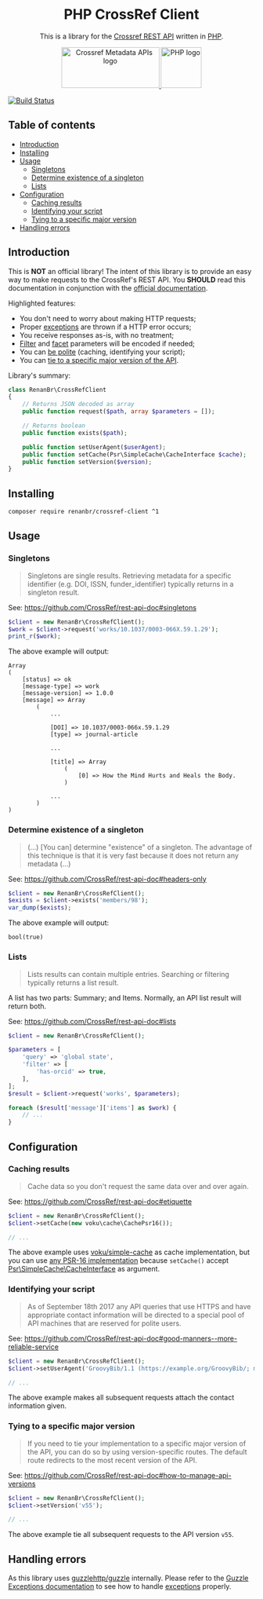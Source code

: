 <h1 align="center">PHP CrossRef Client</h1>
<p align="center">
    This is a library for the
    <a href="https://www.crossref.org/services/metadata-delivery/rest-api/">Crossref REST API</a>
    written in <a href="https://php.net">PHP</a>.
</p>
<p align="center">
    <a href="https://www.crossref.org/services/metadata-delivery/rest-api/">
        <img src="https://assets.crossref.org/logo/crossref-metadata-apis-200.svg" width="200" height="83" alt="Crossref Metadata APIs logo">
    </a>
    <a href="https://php.net">
        <img src="https://upload.wikimedia.org/wikipedia/commons/2/27/PHP-logo.svg" height="83" alt="PHP logo">
    </a>
</p>

[![Build Status](https://travis-ci.org/renanbr/crossref-client.svg?branch=master)](https://travis-ci.org/renanbr/crossref-client)

## Table of contents

* [Introduction](#introduction)
* [Installing](#installing)
* [Usage](#usage)
   * [Singletons](#singletons)
   * [Determine existence of a singleton](#determine-existence-of-a-singleton)
   * [Lists](#lists)
* [Configuration](#configuration)
   * [Caching results](#caching-results)
   * [Identifying your script](#identifying-your-script)
   * [Tying to a specific major version](#tying-to-a-specific-major-version)
* [Handling errors](#handling-errors)

## Introduction

This is **NOT** an official library! The intent of this library is to provide an easy way to make requests to the CrossRef's REST API. You **SHOULD** read this documentation in conjunction with the [official documentation](https://github.com/CrossRef/rest-api-doc).

Highlighted features:

- You don't need to worry about making HTTP requests;
- Proper [exceptions] are thrown if a HTTP error occurs;
- You receive responses as-is, with no treatment;
- [Filter](https://github.com/CrossRef/rest-api-doc#filter-names) and [facet](https://github.com/CrossRef/rest-api-doc#facet-counts) parameters will be encoded if needed;
- You can [be polite](https://github.com/CrossRef/rest-api-doc#etiquette) (caching, identifying your script);
- You can [tie to a specific major version of the API](https://github.com/CrossRef/rest-api-doc#how-to-manage-api-versions).

Library's summary:

```php
class RenanBr\CrossRefClient
{
    // Returns JSON decoded as array
    public function request($path, array $parameters = []);

    // Returns boolean
    public function exists($path);

    public function setUserAgent($userAgent);
    public function setCache(Psr\SimpleCache\CacheInterface $cache);
    public function setVersion($version);
}
```

## Installing

```bash
composer require renanbr/crossref-client ^1
```

## Usage

### Singletons

> Singletons are single results. Retrieving metadata for a specific identifier (e.g. DOI, ISSN, funder_identifier) typically returns in a singleton result.

See: https://github.com/CrossRef/rest-api-doc#singletons

```php
$client = new RenanBr\CrossRefClient();
$work = $client->request('works/10.1037/0003-066X.59.1.29');
print_r($work);
```

The above example will output:

```
Array
(
    [status] => ok
    [message-type] => work
    [message-version] => 1.0.0
    [message] => Array
        (
            ...

            [DOI] => 10.1037/0003-066x.59.1.29
            [type] => journal-article

            ...

            [title] => Array
                (
                    [0] => How the Mind Hurts and Heals the Body.
                )

            ...
        )
)
```

### Determine existence of a singleton

> (...) [You can] determine "existence" of a singleton. The advantage of this technique is that it is very fast because it does not return any metadata (...)

See: https://github.com/CrossRef/rest-api-doc#headers-only

```php
$client = new RenanBr\CrossRefClient();
$exists = $client->exists('members/98');
var_dump($exists);
```

The above example will output:

```
bool(true)
```

### Lists

> Lists results can contain multiple entries. Searching or filtering typically returns a list result.

A list has two parts: Summary; and Items. Normally, an API list result will return both.

See: https://github.com/CrossRef/rest-api-doc#lists

```php
$client = new RenanBr\CrossRefClient();

$parameters = [
    'query' => 'global state',
    'filter' => [
        'has-orcid' => true,
    ],
];
$result = $client->request('works', $parameters);

foreach ($result['message']['items'] as $work) {
    // ...
}
```

## Configuration

### Caching results

> Cache data so you don't request the same data over and over again.

See: https://github.com/CrossRef/rest-api-doc#etiquette

```php
$client = new RenanBr\CrossRefClient();
$client->setCache(new voku\cache\CachePsr16());

// ...
```

The above example uses [voku/simple-cache](https://github.com/voku/simple-cache) as cache implementation, but you can use [any PSR-16 implementation](https://packagist.org/providers/psr/simple-cache-implementation) because `setCache()` accept [Psr\SimpleCache\CacheInterface](http://www.php-fig.org/psr/psr-16/#21-cacheinterface) as argument.

### Identifying your script

> As of September 18th 2017 any API queries that use HTTPS and have appropriate contact information will be directed to a special pool of API machines that are reserved for polite users.

See: https://github.com/CrossRef/rest-api-doc#good-manners--more-reliable-service

```php
$client = new RenanBr\CrossRefClient();
$client->setUserAgent('GroovyBib/1.1 (https://example.org/GroovyBib/; mailto:GroovyBib@example.org)');

// ...
```

The above example makes all subsequent requests attach the contact information given.

### Tying to a specific major version

> If you need to tie your implementation to a specific major version of the API, you can do so by using version-specific routes. The default route redirects to the most recent version of the API.

See: https://github.com/CrossRef/rest-api-doc#how-to-manage-api-versions

```php
$client = new RenanBr\CrossRefClient();
$client->setVersion('v55');

// ...
```

The above example tie all subsequent requests to the API version `v55`.

## Handling errors

As this library uses [guzzlehttp/guzzle](http://guzzlephp.org) internally. Please refer to the [Guzzle Exceptions documentation](http://docs.guzzlephp.org/en/stable/quickstart.html#exceptions) to see how to handle [exceptions] properly.

[exceptions]: http://php.net/exception
